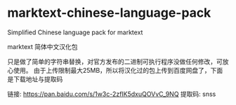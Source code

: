 # marktext-chinese-language-pack
Simplified Chinese language pack for marktext

marktext 简体中文汉化包


只是做了简单的字符串替换，对官方发布的二进制可执行程序没做任何修改，可放心使用。
由于上传限制最大25MB，所以将汉化过的包上传到百度网盘了，下面是下载地址与提取码

链接: https://pan.baidu.com/s/1w3c-2zfIK5dxuQOVvC_9NQ 提取码: snss 
